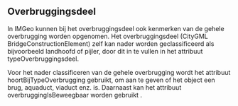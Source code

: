 Overbruggingsdeel
-----------------

In IMGeo kunnen bij het overbruggingsdeel ook kenmerken van de gehele
overbrugging worden opgenomen. Het overbruggingsdeel (CityGML
BridgeConstructionElement) zelf kan nader worden geclassificeerd als
bijvoorbeeld landhoofd of pijler, door dit in te vullen in het attribuut
typeOverbruggingsdeel.

Voor het nader classificeren van de gehele overbrugging wordt het attribuut
hoortBijTypeOverbrugging gebruikt, om aan te geven of het object een brug,
aquaduct, viaduct enz. is. Daarnaast kan het attribuut overbruggingIsBeweegbaar
worden gebruikt .
